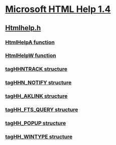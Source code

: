 # [Microsoft HTML Help 1.4](../_htmlhelp/index.md)
## [Htmlhelp.h](index.md)
### [HtmlHelpA function](../htmlhelp/nf-htmlhelp-htmlhelpa.md)
### [HtmlHelpW function](../htmlhelp/nf-htmlhelp-htmlhelpw.md)
### [tagHHNTRACK structure](../htmlhelp/ns-htmlhelp-taghhntrack.md)
### [tagHHN_NOTIFY structure](../htmlhelp/ns-htmlhelp-taghhn_notify.md)
### [tagHH_AKLINK structure](../htmlhelp/ns-htmlhelp-taghh_aklink.md)
### [tagHH_FTS_QUERY structure](../htmlhelp/ns-htmlhelp-taghh_fts_query.md)
### [tagHH_POPUP structure](../htmlhelp/ns-htmlhelp-taghh_popup.md)
### [tagHH_WINTYPE structure](../htmlhelp/ns-htmlhelp-taghh_wintype.md)
